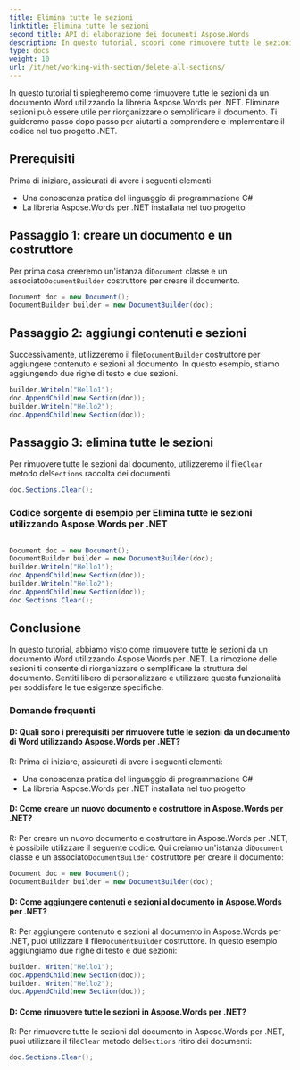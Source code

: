 ```yaml
---
title: Elimina tutte le sezioni
linktitle: Elimina tutte le sezioni
second_title: API di elaborazione dei documenti Aspose.Words
description: In questo tutorial, scopri come rimuovere tutte le sezioni da un documento Word utilizzando Aspose.Words per .NET.
type: docs
weight: 10
url: /it/net/working-with-section/delete-all-sections/
---
```

In questo tutorial ti spiegheremo come rimuovere tutte le sezioni da un documento Word utilizzando la libreria Aspose.Words per .NET. Eliminare sezioni può essere utile per riorganizzare o semplificare il documento. Ti guideremo passo dopo passo per aiutarti a comprendere e implementare il codice nel tuo progetto .NET.

## Prerequisiti
Prima di iniziare, assicurati di avere i seguenti elementi:
- Una conoscenza pratica del linguaggio di programmazione C#
- La libreria Aspose.Words per .NET installata nel tuo progetto

## Passaggio 1: creare un documento e un costruttore
 Per prima cosa creeremo un'istanza di`Document` classe e un associato`DocumentBuilder` costruttore per creare il documento.

```csharp
Document doc = new Document();
DocumentBuilder builder = new DocumentBuilder(doc);
```

## Passaggio 2: aggiungi contenuti e sezioni
 Successivamente, utilizzeremo il file`DocumentBuilder` costruttore per aggiungere contenuto e sezioni al documento. In questo esempio, stiamo aggiungendo due righe di testo e due sezioni.

```csharp
builder.Writeln("Hello1");
doc.AppendChild(new Section(doc));
builder.Writeln("Hello2");
doc.AppendChild(new Section(doc));
```

## Passaggio 3: elimina tutte le sezioni
 Per rimuovere tutte le sezioni dal documento, utilizzeremo il file`Clear` metodo del`Sections` raccolta dei documenti.

```csharp
doc.Sections.Clear();
```

### Codice sorgente di esempio per Elimina tutte le sezioni utilizzando Aspose.Words per .NET 
```csharp

Document doc = new Document();
DocumentBuilder builder = new DocumentBuilder(doc);
builder.Writeln("Hello1");
doc.AppendChild(new Section(doc));
builder.Writeln("Hello2");
doc.AppendChild(new Section(doc));
doc.Sections.Clear();

```

## Conclusione
In questo tutorial, abbiamo visto come rimuovere tutte le sezioni da un documento Word utilizzando Aspose.Words per .NET. La rimozione delle sezioni ti consente di riorganizzare o semplificare la struttura del documento. Sentiti libero di personalizzare e utilizzare questa funzionalità per soddisfare le tue esigenze specifiche.

### Domande frequenti

#### D: Quali sono i prerequisiti per rimuovere tutte le sezioni da un documento di Word utilizzando Aspose.Words per .NET?

R: Prima di iniziare, assicurati di avere i seguenti elementi:
- Una conoscenza pratica del linguaggio di programmazione C#
- La libreria Aspose.Words per .NET installata nel tuo progetto

#### D: Come creare un nuovo documento e costruttore in Aspose.Words per .NET?

 R: Per creare un nuovo documento e costruttore in Aspose.Words per .NET, è possibile utilizzare il seguente codice. Qui creiamo un'istanza di`Document` classe e un associato`DocumentBuilder` costruttore per creare il documento:

```csharp
Document doc = new Document();
DocumentBuilder builder = new DocumentBuilder(doc);
```

#### D: Come aggiungere contenuti e sezioni al documento in Aspose.Words per .NET?

 R: Per aggiungere contenuto e sezioni al documento in Aspose.Words per .NET, puoi utilizzare il file`DocumentBuilder` costruttore. In questo esempio aggiungiamo due righe di testo e due sezioni:

```csharp
builder. Writen("Hello1");
doc.AppendChild(new Section(doc));
builder. Writen("Hello2");
doc.AppendChild(new Section(doc));
```

#### D: Come rimuovere tutte le sezioni in Aspose.Words per .NET?

 R: Per rimuovere tutte le sezioni dal documento in Aspose.Words per .NET, puoi utilizzare il file`Clear` metodo del`Sections` ritiro dei documenti:

```csharp
doc.Sections.Clear();
```